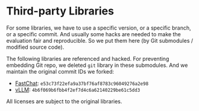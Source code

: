 # Third-party Libraries

For some libraries, we have to use a specific version, or a specific branch, or a specific commit. And usually some hacks are needed to make the evaluation fair and reproducible. So we put them here (by Git submodules / modified source code).

The following libraries are referenced and hacked. For preventing embedding Git repo, we deleted `git` library in these submodules. And we maintain the original commit IDs we forked:
- [FastChat](https://github.com/lm-sys/FastChat.git): `e53c73f22efa9a37bf76af8783c96049276a2e98`
- [vLLM](https://github.com/vllm-project/vllm.git): `4b6f069b6fbb4f2ef7d4c6a62140229be61c5dd3`

All licenses are subject to the original libraries.